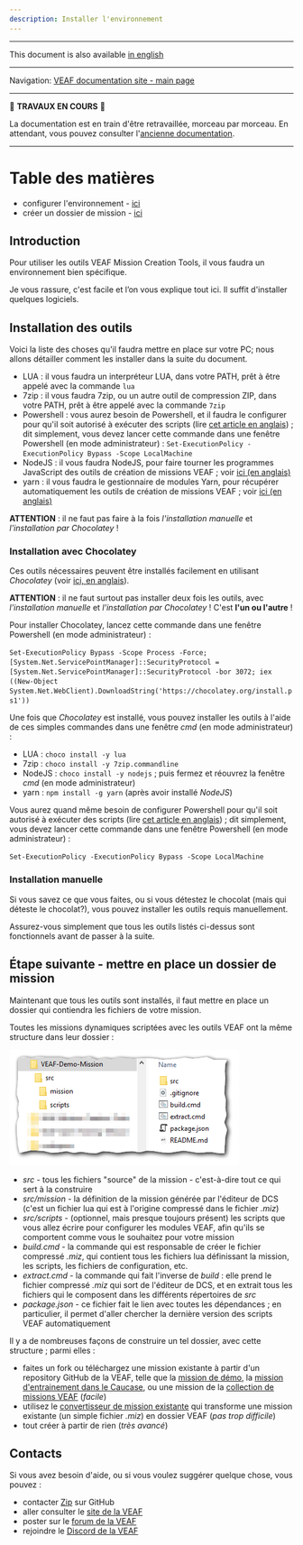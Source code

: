 ```yaml
---
description: Installer l'environnement
---
```


-----------------------------

This document is also available [in english](index.md)

-----------------------------

Navigation: [VEAF documentation site - main page](../index.md)

-----------------------------

🚧 **TRAVAUX EN COURS** 🚧

La documentation est en train d'être retravaillée, morceau par morceau. 
En attendant, vous pouvez consulter l'[ancienne documentation](https://github.com/VEAF/VEAF-Mission-Creation-Tools/blob/master/old_documentation/_index.md).

-----------------------------

# Table des matières

- configurer l'environnement - [ici](#prerequisites)
- créer un dossier de mission - [ici](#next-step---setup-a-mission-folder)

## Introduction

Pour utiliser les outils VEAF Mission Creation Tools, il vous faudra un environnement bien spécifique.

Je vous rassure, c'est facile et l’on vous explique tout ici. Il suffit d'installer quelques logiciels.


## Installation des outils


Voici la liste des choses qu'il faudra mettre en place sur votre PC; nous allons détailler comment les installer dans la suite du document.

- LUA : il vous faudra un interpréteur LUA, dans votre PATH, prêt à être appelé avec la commande `lua`
- 7zip : il vous faudra 7zip, ou un autre outil de compression ZIP, dans votre PATH, prêt à être appelé avec la commande `7zip`
- Powershell : vous aurez besoin de Powershell, et il faudra le configurer pour qu'il soit autorisé à exécuter des scripts (lire [cet article en anglais](https://docs.microsoft.com/en-us/powershell/module/microsoft.powershell.security/set-executionpolicy?view=powershell-7.1)) ; dit simplement, vous devez lancer cette commande dans une fenêtre Powershell (en mode administrateur) : `Set-ExecutionPolicy -ExecutionPolicy Bypass -Scope LocalMachine`
- NodeJS : il vous faudra NodeJS, pour faire tourner les programmes JavaScript des outils de création de missions VEAF ; voir [ici (en anglais)](https://nodejs.org/en/)
- yarn : il vous faudra le gestionnaire de modules Yarn, pour récupérer automatiquement les outils de création de missions VEAF ; voir [ici (en anglais)](https://yarnpkg.com/)

**ATTENTION** : il ne faut pas faire à la fois *l'installation manuelle* et *l'installation par Chocolatey* !

### Installation avec Chocolatey

Ces outils nécessaires peuvent être installés facilement en utilisant *Chocolatey* (voir [ici, en anglais](https://chocolatey.org/)).

**ATTENTION** : il ne faut surtout pas installer deux fois les outils, avec *l'installation manuelle* et *l'installation par Chocolatey* ! C'est **l'un ou l'autre** !

Pour installer Chocolatey, lancez cette commande dans une fenêtre Powershell (en mode administrateur) :

`Set-ExecutionPolicy Bypass -Scope Process -Force; [System.Net.ServicePointManager]::SecurityProtocol = [System.Net.ServicePointManager]::SecurityProtocol -bor 3072; iex ((New-Object System.Net.WebClient).DownloadString('https://chocolatey.org/install.ps1'))`

Une fois que *Chocolatey* est installé, vous pouvez installer les outils à l'aide de ces simples commandes dans une fenêtre *cmd* (en mode administrateur) :

- LUA : `choco install -y lua`
- 7zip : `choco install -y 7zip.commandline`
- NodeJS : `choco install -y nodejs` ; puis fermez et réouvrez la fenêtre *cmd* (en mode administrateur)
- yarn : `npm install -g yarn` (après avoir installé *NodeJS*)

Vous aurez quand même besoin de configurer Powershell pour qu'il soit autorisé à exécuter des scripts (lire [cet article en anglais](https://docs.microsoft.com/en-us/powershell/module/microsoft.powershell.security/set-executionpolicy?view=powershell-7.1)) ; dit simplement, vous devez lancer cette commande dans une fenêtre Powershell (en mode administrateur) : 

`Set-ExecutionPolicy -ExecutionPolicy Bypass -Scope LocalMachine`

### Installation manuelle

Si vous savez ce que vous faites, ou si vous détestez le chocolat (mais qui déteste le chocolat?), vous pouvez installer les outils requis manuellement.

Assurez-vous simplement que tous les outils listés ci-dessus sont fonctionnels avant de passer à la suite.

## Étape suivante - mettre en place un dossier de mission

Maintenant que tous les outils sont installés, il faut mettre en place un dossier qui contiendra les fichiers de votre mission.

Toutes les missions dynamiques scriptées avec les outils VEAF ont la même structure dans leur dossier :

![demo-mission-structure]

* *src* - tous les fichiers "source" de la mission - c'est-à-dire tout ce qui sert à la construire
* *src/mission* - la définition de la mission générée par l'éditeur de DCS (c'est un fichier lua qui est à l'origine compressé dans le fichier *.miz*)
* *src/scripts* - (optionnel, mais presque toujours présent) les scripts que vous allez écrire pour configurer les modules VEAF, afin qu'ils se comportent comme vous le souhaitez pour votre mission
* *build.cmd* - la commande qui est responsable de créer le fichier compressé *.miz*, qui contient tous les fichiers lua définissant la mission, les scripts, les fichiers de configuration, etc.
* *extract.cmd* - la commande qui fait l'inverse de *build* : elle prend le fichier compressé *.miz* qui sort de l'éditeur de DCS, et en extrait tous les fichiers qui le composent dans les différents répertoires de *src*
* *package.json* - ce fichier fait le lien avec toutes les dépendances ; en particulier, il permet d'aller chercher la dernière version des scripts VEAF automatiquement

Il y a de nombreuses façons de construire un tel dossier, avec cette structure ; parmi elles :

* faites un fork ou téléchargez une mission existante à partir d'un repository GitHub de la VEAF, telle que la [mission de démo][VEAF-demo-mission-repository], la [mission d'entrainement dans le Caucase][VEAF-Open-Training-Mission-repository], ou une mission de la [collection de missions VEAF][VEAF-Multiplayer-Missions-repository] (*facile*)
* utilisez le [convertisseur de mission existante][VEAF-mission-converter-repository] qui transforme une mission existante (un simple fichier *.miz*) en dossier VEAF (*pas trop difficile*)
* tout créer à partir de rien (*très avancé*)

## Contacts

Si vous avez besoin d'aide, ou si vous voulez suggérer quelque chose, vous pouvez :

* contacter [Zip][Zip on Github] sur GitHub
* aller consulter le [site de la VEAF][VEAF website]
* poster sur le [forum de la VEAF][VEAF forum]
* rejoindre le [Discord de la VEAF][VEAF Discord]


[Badge-Discord]: https://img.shields.io/discord/471061487662792715?label=VEAF%20Discord&style=for-the-badge
[VEAF-logo]: ../images/logo.png?raw=true
[VEAF Discord]: https://www.veaf.org/discord
[Zip on Github]: https://github.com/davidp57
[VEAF website]: https://www.veaf.org
[VEAF forum]: https://www.veaf.org/forum

[VEAF-Mission-Creation-Tools-repository]: https://github.com/VEAF/VEAF-Mission-Creation-Tools
[VEAF-mission-converter-repository]:https://github.com/VEAF/VEAF-mission-converter
[VEAF-demo-mission-repository]: https://github.com/VEAF/VEAF-Demo-Mission
[VEAF-Open-Training-Mission-repository]: https://github.com/VEAF/VEAF-Open-Training-Mission
[VEAF-Multiplayer-Missions-repository]: https://github.com/VEAF/VEAF-Multiplayer-Missions

[demo-mission-structure]: ../images/demo-mission-structure.png
